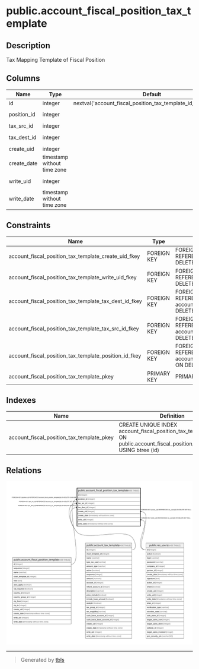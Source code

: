 # public.account_fiscal_position_tax_template

## Description

Tax Mapping Template of Fiscal Position

## Columns

| Name | Type | Default | Nullable | Children | Parents | Comment |
| ---- | ---- | ------- | -------- | -------- | ------- | ------- |
| id | integer | nextval('account_fiscal_position_tax_template_id_seq'::regclass) | false |  |  |  |
| position_id | integer |  | false |  | [public.account_fiscal_position_template](public.account_fiscal_position_template.md) | Fiscal Position |
| tax_src_id | integer |  | false |  | [public.account_tax_template](public.account_tax_template.md) | Tax Source |
| tax_dest_id | integer |  | true |  | [public.account_tax_template](public.account_tax_template.md) | Replacement Tax |
| create_uid | integer |  | true |  | [public.res_users](public.res_users.md) | Created by |
| create_date | timestamp without time zone |  | true |  |  | Created on |
| write_uid | integer |  | true |  | [public.res_users](public.res_users.md) | Last Updated by |
| write_date | timestamp without time zone |  | true |  |  | Last Updated on |

## Constraints

| Name | Type | Definition |
| ---- | ---- | ---------- |
| account_fiscal_position_tax_template_create_uid_fkey | FOREIGN KEY | FOREIGN KEY (create_uid) REFERENCES res_users(id) ON DELETE SET NULL |
| account_fiscal_position_tax_template_write_uid_fkey | FOREIGN KEY | FOREIGN KEY (write_uid) REFERENCES res_users(id) ON DELETE SET NULL |
| account_fiscal_position_tax_template_tax_dest_id_fkey | FOREIGN KEY | FOREIGN KEY (tax_dest_id) REFERENCES account_tax_template(id) ON DELETE SET NULL |
| account_fiscal_position_tax_template_tax_src_id_fkey | FOREIGN KEY | FOREIGN KEY (tax_src_id) REFERENCES account_tax_template(id) ON DELETE SET NULL |
| account_fiscal_position_tax_template_position_id_fkey | FOREIGN KEY | FOREIGN KEY (position_id) REFERENCES account_fiscal_position_template(id) ON DELETE CASCADE |
| account_fiscal_position_tax_template_pkey | PRIMARY KEY | PRIMARY KEY (id) |

## Indexes

| Name | Definition |
| ---- | ---------- |
| account_fiscal_position_tax_template_pkey | CREATE UNIQUE INDEX account_fiscal_position_tax_template_pkey ON public.account_fiscal_position_tax_template USING btree (id) |

## Relations

![er](public.account_fiscal_position_tax_template.svg)

---

> Generated by [tbls](https://github.com/k1LoW/tbls)
